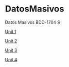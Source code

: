 # DatosMasivos
Datos Masivos  BDD-1704 S


[Unit 1](https://github.com/Ale2C/DatosMasivos/tree/Unidad1)


[Unit 2](https://github.com/Ale2C/DatosMasivos/tree/Unidad2)


[Unit 3](https://github.com/Ale2C/DatosMasivos/tree/Unidad3)


[Unit 4](https://github.com/Ale2C/DatosMasivos/tree/Unidad4)

